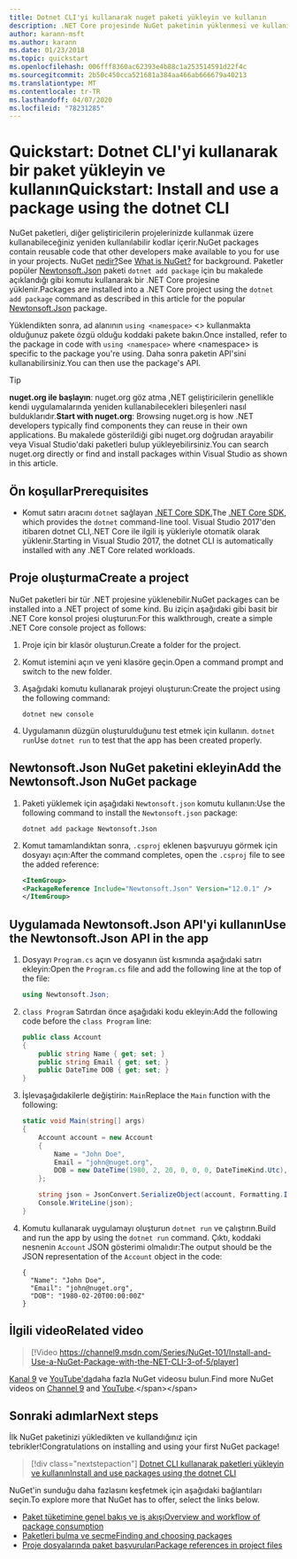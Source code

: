 ```yaml
---
title: Dotnet CLI'yi kullanarak nuget paketi yükleyin ve kullanın
description: .NET Core projesinde NuGet paketinin yüklenmesi ve kullanılması süreci yle ilgili bir iz geçidi öğreticisi.
author: karann-msft
ms.author: karann
ms.date: 01/23/2018
ms.topic: quickstart
ms.openlocfilehash: 006fff8360ac62393e4b88c1a253514591d22f4c
ms.sourcegitcommit: 2b50c450cca521681a384aa466ab666679a40213
ms.translationtype: MT
ms.contentlocale: tr-TR
ms.lasthandoff: 04/07/2020
ms.locfileid: "78231285"
---
```

# <a name="quickstart-install-and-use-a-package-using-the-dotnet-cli"></a><span data-ttu-id="b9d70-103">Quickstart: Dotnet CLI'yi kullanarak bir paket yükleyin ve kullanın</span><span class="sxs-lookup"><span data-stu-id="b9d70-103">Quickstart: Install and use a package using the dotnet CLI</span></span>

<span data-ttu-id="b9d70-104">NuGet paketleri, diğer geliştiricilerin projelerinizde kullanmak üzere kullanabileceğiniz yeniden kullanılabilir kodlar içerir.</span><span class="sxs-lookup"><span data-stu-id="b9d70-104">NuGet packages contain reusable code that other developers make available to you for use in your projects.</span></span> <span data-ttu-id="b9d70-105">NuGet [nedir?](../What-is-NuGet.md)</span><span class="sxs-lookup"><span data-stu-id="b9d70-105">See [What is NuGet?](../What-is-NuGet.md) for background.</span></span> <span data-ttu-id="b9d70-106">Paketler popüler [Newtonsoft.Json](https://www.nuget.org/packages/Newtonsoft.Json/) paketi `dotnet add package` için bu makalede açıklandığı gibi komutu kullanarak bir .NET Core projesine yüklenir.</span><span class="sxs-lookup"><span data-stu-id="b9d70-106">Packages are installed into a .NET Core project using the `dotnet add package` command as described in this article for the popular [Newtonsoft.Json](https://www.nuget.org/packages/Newtonsoft.Json/) package.</span></span>

<span data-ttu-id="b9d70-107">Yüklendikten sonra, ad alanının `using <namespace>` \<\> kullanmakta olduğunuz pakete özgü olduğu koddaki pakete bakın.</span><span class="sxs-lookup"><span data-stu-id="b9d70-107">Once installed, refer to the package in code with `using <namespace>` where \<namespace\> is specific to the package you're using.</span></span> <span data-ttu-id="b9d70-108">Daha sonra paketin API'sini kullanabilirsiniz.</span><span class="sxs-lookup"><span data-stu-id="b9d70-108">You can then use the package's API.</span></span>

> [!Tip]
> <span data-ttu-id="b9d70-109">**nuget.org ile başlayın**: nuget.org göz atma ,NET geliştiricilerin genellikle kendi uygulamalarında yeniden kullanabilecekleri bileşenleri nasıl bulduklarıdır.</span><span class="sxs-lookup"><span data-stu-id="b9d70-109">**Start with nuget.org**: Browsing nuget.org is how .NET developers typically find components they can reuse in their own applications.</span></span> <span data-ttu-id="b9d70-110">Bu makalede gösterildiği gibi nuget.org doğrudan arayabilir veya Visual Studio'daki paketleri bulup yükleyebilirsiniz.</span><span class="sxs-lookup"><span data-stu-id="b9d70-110">You can search nuget.org directly or find and install packages within Visual Studio as shown in this article.</span></span>

## <a name="prerequisites"></a><span data-ttu-id="b9d70-111">Ön koşullar</span><span class="sxs-lookup"><span data-stu-id="b9d70-111">Prerequisites</span></span>

- <span data-ttu-id="b9d70-112">Komut satırı aracını `dotnet` sağlayan [.NET Core SDK.](https://www.microsoft.com/net/download/)</span><span class="sxs-lookup"><span data-stu-id="b9d70-112">The [.NET Core SDK](https://www.microsoft.com/net/download/), which provides the `dotnet` command-line tool.</span></span> <span data-ttu-id="b9d70-113">Visual Studio 2017'den itibaren dotnet CLI,.NET Core ile ilgili iş yükleriyle otomatik olarak yüklenir.</span><span class="sxs-lookup"><span data-stu-id="b9d70-113">Starting in Visual Studio 2017, the dotnet CLI is automatically installed with any .NET Core related workloads.</span></span>

## <a name="create-a-project"></a><span data-ttu-id="b9d70-114">Proje oluşturma</span><span class="sxs-lookup"><span data-stu-id="b9d70-114">Create a project</span></span>

<span data-ttu-id="b9d70-115">NuGet paketleri bir tür .NET projesine yüklenebilir.</span><span class="sxs-lookup"><span data-stu-id="b9d70-115">NuGet packages can be installed into a .NET project of some kind.</span></span> <span data-ttu-id="b9d70-116">Bu iziçin aşağıdaki gibi basit bir .NET Core konsol projesi oluşturun:</span><span class="sxs-lookup"><span data-stu-id="b9d70-116">For this walkthrough, create a simple .NET Core console project as follows:</span></span>

1. <span data-ttu-id="b9d70-117">Proje için bir klasör oluşturun.</span><span class="sxs-lookup"><span data-stu-id="b9d70-117">Create a folder for the project.</span></span>

1. <span data-ttu-id="b9d70-118">Komut istemini açın ve yeni klasöre geçin.</span><span class="sxs-lookup"><span data-stu-id="b9d70-118">Open a command prompt and switch to the new folder.</span></span>

1. <span data-ttu-id="b9d70-119">Aşağıdaki komutu kullanarak projeyi oluşturun:</span><span class="sxs-lookup"><span data-stu-id="b9d70-119">Create the project using the following command:</span></span>

    ```dotnetcli
    dotnet new console
    ```

1. <span data-ttu-id="b9d70-120">Uygulamanın düzgün oluşturulduğunu test etmek için kullanın. `dotnet run`</span><span class="sxs-lookup"><span data-stu-id="b9d70-120">Use `dotnet run` to test that the app has been created properly.</span></span>

## <a name="add-the-newtonsoftjson-nuget-package"></a><span data-ttu-id="b9d70-121">Newtonsoft.Json NuGet paketini ekleyin</span><span class="sxs-lookup"><span data-stu-id="b9d70-121">Add the Newtonsoft.Json NuGet package</span></span>

1. <span data-ttu-id="b9d70-122">Paketi yüklemek için aşağıdaki `Newtonsoft.json` komutu kullanın:</span><span class="sxs-lookup"><span data-stu-id="b9d70-122">Use the following command to install the `Newtonsoft.json` package:</span></span>

    ```dotnetcli
    dotnet add package Newtonsoft.Json
    ```

2. <span data-ttu-id="b9d70-123">Komut tamamlandıktan sonra, `.csproj` eklenen başvuruyu görmek için dosyayı açın:</span><span class="sxs-lookup"><span data-stu-id="b9d70-123">After the command completes, open the `.csproj` file to see the added reference:</span></span>

    ```xml
   <ItemGroup>
    <PackageReference Include="Newtonsoft.Json" Version="12.0.1" />
   </ItemGroup>
    ```

## <a name="use-the-newtonsoftjson-api-in-the-app"></a><span data-ttu-id="b9d70-124">Uygulamada Newtonsoft.Json API'yi kullanın</span><span class="sxs-lookup"><span data-stu-id="b9d70-124">Use the Newtonsoft.Json API in the app</span></span>

1. <span data-ttu-id="b9d70-125">Dosyayı `Program.cs` açın ve dosyanın üst kısmında aşağıdaki satırı ekleyin:</span><span class="sxs-lookup"><span data-stu-id="b9d70-125">Open the `Program.cs` file and add the following line at the top of the file:</span></span>

    ```cs
    using Newtonsoft.Json;
    ```

1. <span data-ttu-id="b9d70-126">`class Program` Satırdan önce aşağıdaki kodu ekleyin:</span><span class="sxs-lookup"><span data-stu-id="b9d70-126">Add the following code before the `class Program` line:</span></span>

    ```cs
    public class Account
    {
        public string Name { get; set; }
        public string Email { get; set; }
        public DateTime DOB { get; set; }
    }
    ```

1. <span data-ttu-id="b9d70-127">İşlevaşağıdakilerle değiştirin: `Main`</span><span class="sxs-lookup"><span data-stu-id="b9d70-127">Replace the `Main` function with the following:</span></span>

    ```cs
    static void Main(string[] args)
    {
        Account account = new Account
        {
            Name = "John Doe",
            Email = "john@nuget.org",
            DOB = new DateTime(1980, 2, 20, 0, 0, 0, DateTimeKind.Utc),
        };

        string json = JsonConvert.SerializeObject(account, Formatting.Indented);
        Console.WriteLine(json);
    }
    ```

1. <span data-ttu-id="b9d70-128">Komutu kullanarak uygulamayı oluşturun `dotnet run` ve çalıştırın.</span><span class="sxs-lookup"><span data-stu-id="b9d70-128">Build and run the app by using the `dotnet run` command.</span></span> <span data-ttu-id="b9d70-129">Çıktı, koddaki nesnenin `Account` JSON gösterimi olmalıdır:</span><span class="sxs-lookup"><span data-stu-id="b9d70-129">The output should be the JSON representation of the `Account` object in the code:</span></span>

    ```output
    {
      "Name": "John Doe",
      "Email": "john@nuget.org",
      "DOB": "1980-02-20T00:00:00Z"
    }
    ```
## <a name="related-video"></a><span data-ttu-id="b9d70-130">İlgili video</span><span class="sxs-lookup"><span data-stu-id="b9d70-130">Related video</span></span>

> [!Video https://channel9.msdn.com/Series/NuGet-101/Install-and-Use-a-NuGet-Package-with-the-NET-CLI-3-of-5/player]

<span data-ttu-id="b9d70-131">[Kanal 9](https://channel9.msdn.com/Series/NuGet-101) ve [YouTube'da](https://www.youtube.com/playlist?list=PLdo4fOcmZ0oVLvfkFk8O9h6v2Dcdh2bh_)daha fazla NuGet videosu bulun.</span><span class="sxs-lookup"><span data-stu-id="b9d70-131">Find more NuGet videos on [Channel 9](https://channel9.msdn.com/Series/NuGet-101) and [YouTube](https://www.youtube.com/playlist?list=PLdo4fOcmZ0oVLvfkFk8O9h6v2Dcdh2bh_).</span></span>

## <a name="next-steps"></a><span data-ttu-id="b9d70-132">Sonraki adımlar</span><span class="sxs-lookup"><span data-stu-id="b9d70-132">Next steps</span></span>

<span data-ttu-id="b9d70-133">İlk NuGet paketinizi yükledikten ve kullandığınız için tebrikler!</span><span class="sxs-lookup"><span data-stu-id="b9d70-133">Congratulations on installing and using your first NuGet package!</span></span>

> [!div class="nextstepaction"]
> [<span data-ttu-id="b9d70-134">Dotnet CLI kullanarak paketleri yükleyin ve kullanın</span><span class="sxs-lookup"><span data-stu-id="b9d70-134">Install and use packages using the dotnet CLI</span></span>](../consume-packages/install-use-packages-dotnet-cli.md)

<span data-ttu-id="b9d70-135">NuGet'in sunduğu daha fazlasını keşfetmek için aşağıdaki bağlantıları seçin.</span><span class="sxs-lookup"><span data-stu-id="b9d70-135">To explore more that NuGet has to offer, select the links below.</span></span>

- [<span data-ttu-id="b9d70-136">Paket tüketimine genel bakış ve iş akışı</span><span class="sxs-lookup"><span data-stu-id="b9d70-136">Overview and workflow of package consumption</span></span>](../consume-packages/overview-and-workflow.md)
- [<span data-ttu-id="b9d70-137">Paketleri bulma ve seçme</span><span class="sxs-lookup"><span data-stu-id="b9d70-137">Finding and choosing packages</span></span>](../consume-packages/finding-and-choosing-packages.md)
- [<span data-ttu-id="b9d70-138">Proje dosyalarında paket başvuruları</span><span class="sxs-lookup"><span data-stu-id="b9d70-138">Package references in project files</span></span>](../consume-packages/package-references-in-project-files.md)
